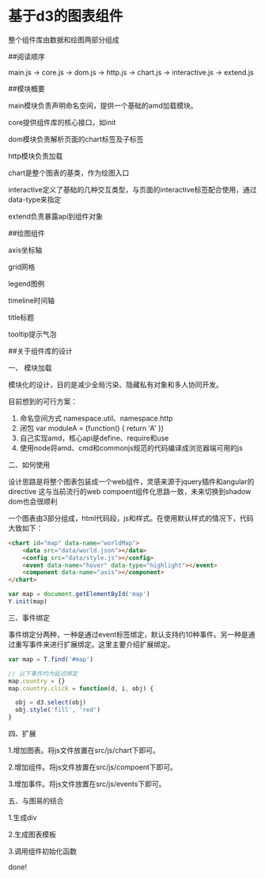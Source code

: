 # 基于d3的图表组件


整个组件库由数据和绘图两部分组成


##阅读顺序

main.js -> core.js -> dom.js -> http.js -> chart.js -> interactive.js -> extend.js

##模块概要

main模块负责声明命名空间，提供一个基础的amd加载模块。

core提供组件库的核心接口，如init

dom模块负责解析页面的chart标签及子标签

http模块负责加载

chart是整个图表的基类，作为绘图入口

interactive定义了基础的几种交互类型，与页面的interactive标签配合使用，通过data-type来指定

extend负责暴露api到组件对象

##绘图组件

axis坐标轴

grid网格

legend图例

timeline时间轴

title标题

tooltip提示气泡

##关于组件库的设计


一、 模块加载

模块化的设计，目的是减少全局污染、隐藏私有对象和多人协同开发。

目前想到的可行方案：
1. 命名空间方式 namespace.util、namespace.http
2. 闭包 var moduleA = (function() { return 'A' })
3. 自己实现amd，核心api是define、require和use
4. 使用node将amd、cmd和commonjs规范的代码编译成浏览器端可用的js


二、如何使用

设计思路是将整个图表包装成一个web组件，灵感来源于jquery插件和angular的directive
这与当前流行的web compoent组件化思路一致，未来切换到shadow dom也会很顺利

一个图表由3部分组成，html代码段，js和样式。在使用默认样式的情况下，代码大致如下：

```html
<chart id="map" data-name="worldMap">
    <data src="data/world.json"></data>
    <config src="data/style.js"></config>
    <event data-name="hover" data-type="highlight"></event>
    <component data-name="axis"></component>
</chart>
```

```javascript
var map = document.getElementById('map')
Y.init(map)
```

三、事件绑定

事件绑定分两种，一种是通过event标签绑定，默认支持约10种事件。另一种是通过重写事件来进行扩展绑定。这里主要介绍扩展绑定。

```javascript
var map = T.find('#map')

// 以下事件均为延迟绑定
map.country = {}
map.country.click = function(d, i, obj) {

  obj = d3.select(obj)
  obj.style('fill', 'red')
}
```

四、扩展

1.增加图表。将js文件放置在src/js/chart下即可。

2.增加组件。将js文件放置在src/js/compoent下即可。

3.增加事件。将js文件放置在src/js/events下即可。


五、与图易的结合

1.生成div

2.生成图表模板

3.调用组件初始化函数

done!
